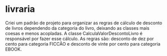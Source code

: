 # livraria

Criei um padrão de projeto para organizar as regras de cálculo de desconto de livros dependendo da categoria do livro, deixando as classes mais coesas e menos acopladas.
A classe CalculaValorDescontoLivro é responsável por fazer esse cálculo.
As regras são: desconto de dez por cento para categoria FICCÃO e desconto de vinte por cento para categoria EBOOK.
